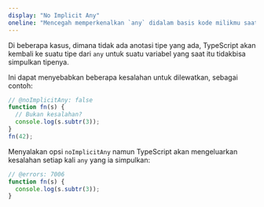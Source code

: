 ```yaml
---
display: "No Implicit Any"
oneline: "Mencegah memperkenalkan `any` didalam basis kode milikmu saat sebuah tipe bisa di tentukan"
---
```


Di beberapa kasus, dimana tidak ada anotasi tipe yang ada, TypeScript akan kembali ke suatu tipe dari `any` untuk suatu variabel yang saat itu tidakbisa simpulkan tipenya.

Ini dapat menyebabkan beberapa kesalahan untuk dilewatkan, sebagai contoh:

```ts twoslash
// @noImplicitAny: false
function fn(s) {
  // Bukan kesalahan?
  console.log(s.subtr(3));
}
fn(42);
```

Menyalakan opsi `noImplicitAny` namun TypeScript akan mengeluarkan kesalahan setiap kali `any` yang ia simpulkan:

```ts twoslash
// @errors: 7006
function fn(s) {
  console.log(s.subtr(3));
}
```
